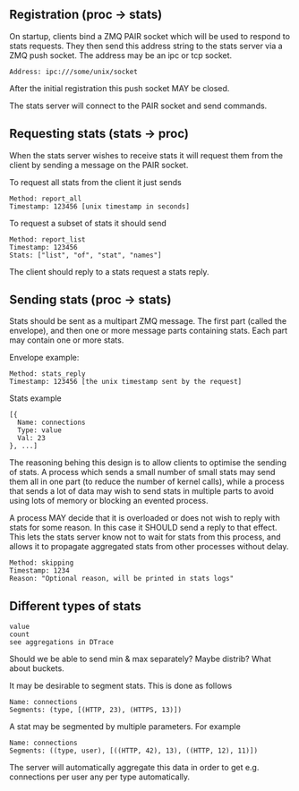 ## Registration (proc -> stats)

On startup, clients bind a ZMQ PAIR socket which will be used to respond to stats requests. They then send this address string to the stats server via a ZMQ push socket. The address may be an ipc or tcp socket.

    Address: ipc:///some/unix/socket

After the initial registration this push socket MAY be closed.

The stats server will connect to the PAIR socket and send commands.

## Requesting stats (stats -> proc)

When the stats server wishes to receive stats it will request them from the client by sending a message on the PAIR socket.

To request all stats from the client it just sends

    Method: report_all
    Timestamp: 123456 [unix timestamp in seconds]

To request a subset of stats it should send

    Method: report_list
    Timestamp: 123456
    Stats: ["list", "of", "stat", "names"]

The client should reply to a stats request a stats reply.

## Sending stats (proc -> stats)

Stats should be sent as a multipart ZMQ message. The first part (called the envelope), and then one or more message parts containing stats. Each part may contain one or more stats.

Envelope example:

    Method: stats_reply
    Timestamp: 123456 [the unix timestamp sent by the request]

Stats example

    [{
      Name: connections
      Type: value
      Val: 23
    }, ...]

The reasoning behing this design is to allow clients to optimise the sending of stats. A process which sends a small number of small stats may send them all in one part (to reduce the number of kernel calls), while a process that sends a lot of data may wish to send stats in multiple parts to avoid using lots of memory or blocking an evented process.

A process MAY decide that it is overloaded or does not wish to reply with stats for some reason. In this case it SHOULD send a reply to that effect. This lets the stats server know not to wait for stats from this process, and allows it to propagate aggregated stats from other processes without delay.

    Method: skipping
    Timestamp: 1234
    Reason: "Optional reason, will be printed in stats logs"

## Different types of stats

    value
    count
    see aggregations in DTrace

Should we be able to send min & max separately? Maybe distrib? What about buckets.

It may be desirable to segment stats. This is done as follows

    Name: connections
    Segments: (type, [(HTTP, 23), (HTTPS, 13)])

A stat may be segmented by multiple parameters. For example

    Name: connections
    Segments: ((type, user), [((HTTP, 42), 13), ((HTTP, 12), 11)])

The server will automatically aggregate this data in order to get e.g. connections per user any per type automatically.

